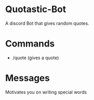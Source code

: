 # Quotastic-Bot
A discord Bot that gives random quotes.

# Commands
- /quote (gives a quote)

# Messages
Motivates you on writing special words